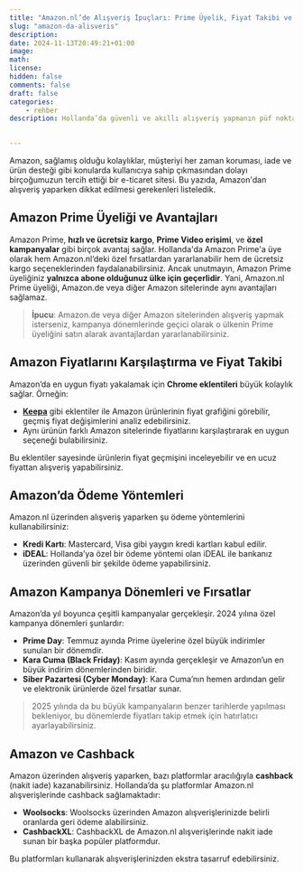 ```yaml
---
title: "Amazon.nl’de Alışveriş İpuçları: Prime Üyelik, Fiyat Takibi ve Kampanyalar"
slug: "amazon-da-alisveris"
description: 
date: 2024-11-13T20:49:21+01:00
image: 
math: 
license: 
hidden: false
comments: false
draft: false
categories:
    - rehber
description: Hollanda’da güvenli ve akıllı alışveriş yapmanın püf noktaları.

 
---
```


 Amazon, sağlamış olduğu kolaylıklar, müşteriyi her zaman koruması, iade ve ürün desteği gibi konularda kullanıcıya sahip çıkmasından dolayı birçoğumuzun tercih ettiği bir e-ticaret sitesi. Bu yazıda, Amazon'dan alışveriş yaparken dikkat edilmesi gerekenleri listeledik.

<!--more-->

## Amazon Prime Üyeliği ve Avantajları
Amazon Prime, **hızlı ve ücretsiz kargo**, **Prime Video erişimi**, ve **özel kampanyalar** gibi birçok avantaj sağlar. Hollanda'da Amazon Prime'a üye olarak hem Amazon.nl’deki özel fırsatlardan yararlanabilir hem de ücretsiz kargo seçeneklerinden faydalanabilirsiniz. Ancak unutmayın, Amazon Prime üyeliğiniz **yalnızca abone olduğunuz ülke için geçerlidir**. Yani, Amazon.nl Prime üyeliği, Amazon.de veya diğer Amazon sitelerinde aynı avantajları sağlamaz.

> **İpucu**: Amazon.de veya diğer Amazon sitelerinden alışveriş yapmak isterseniz, kampanya dönemlerinde geçici olarak o ülkenin Prime üyeliğini satın alarak avantajlardan yararlanabilirsiniz.

## Amazon Fiyatlarını Karşılaştırma ve Fiyat Takibi
Amazon’da en uygun fiyatı yakalamak için **Chrome eklentileri** büyük kolaylık sağlar. Örneğin:

-  [**Keepa**](https://chromewebstore.google.com/detail/keepa-amazon-price-tracke/neebplgakaahbhdphmkckjjcegoiijjo?hl=en) gibi eklentiler ile Amazon ürünlerinin fiyat grafiğini görebilir, geçmiş fiyat değişimlerini analiz edebilirsiniz.
- Aynı ürünün farklı Amazon sitelerinde fiyatlarını karşılaştırarak en uygun seçeneği bulabilirsiniz.

Bu eklentiler sayesinde ürünlerin fiyat geçmişini inceleyebilir ve en ucuz fiyattan alışveriş yapabilirsiniz.

## Amazon’da Ödeme Yöntemleri
Amazon.nl üzerinden alışveriş yaparken şu ödeme yöntemlerini kullanabilirsiniz:

- **Kredi Kartı**: Mastercard, Visa gibi yaygın kredi kartları kabul edilir.
- **iDEAL**: Hollanda’ya özel bir ödeme yöntemi olan iDEAL ile bankanız üzerinden güvenli bir şekilde ödeme yapabilirsiniz.

## Amazon Kampanya Dönemleri ve Fırsatlar
Amazon’da yıl boyunca çeşitli kampanyalar gerçekleşir. 2024 yılına özel kampanya dönemleri şunlardır:

- **Prime Day**: Temmuz ayında Prime üyelerine özel büyük indirimler sunulan bir dönemdir.
- **Kara Cuma (Black Friday)**: Kasım ayında gerçekleşir ve Amazon’un en büyük indirim dönemlerinden biridir.
- **Siber Pazartesi (Cyber Monday)**: Kara Cuma’nın hemen ardından gelir ve elektronik ürünlerde özel fırsatlar sunar.

> 2025 yılında da bu büyük kampanyaların benzer tarihlerde yapılması bekleniyor, bu dönemlerde fiyatları takip etmek için hatırlatıcı ayarlayabilirsiniz.

## Amazon ve Cashback
Amazon üzerinden alışveriş yaparken, bazı platformlar aracılığıyla **cashback** (nakit iade) kazanabilirsiniz. Hollanda’da şu platformlar Amazon.nl alışverişlerinde cashback sağlamaktadır:

- **Woolsocks**: Woolsocks üzerinden Amazon alışverişlerinizde belirli oranlarda geri ödeme alabilirsiniz.
- **CashbackXL**: CashbackXL de Amazon.nl alışverişlerinde nakit iade sunan bir başka popüler platformdur.

Bu platformları kullanarak alışverişlerinizden ekstra tasarruf edebilirsiniz. 

